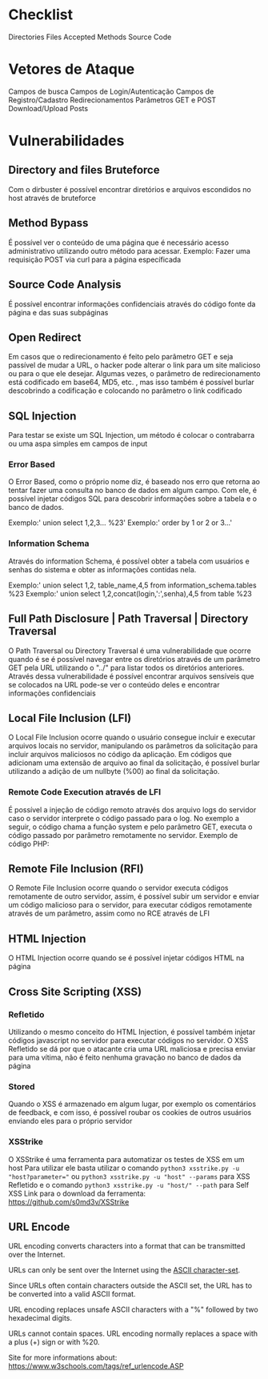 # Checklist
Directories
Files
Accepted Methods
Source Code

# Vetores de Ataque
Campos de busca
Campos de Login/Autenticação
Campos de Registro/Cadastro
Redirecionamentos
Parâmetros GET e POST
Download/Upload
Posts

# Vulnerabilidades
## Directory and files Bruteforce
Com o dirbuster é possível encontrar diretórios e arquivos escondidos no host através de bruteforce

## Method Bypass
É possível ver o conteúdo de uma página que é necessário acesso administrativo utilizando outro método para acessar. Exemplo: Fazer uma requisição POST via curl para a página específicada

## Source Code Analysis
É possível encontrar informações confidenciais através do código fonte da página e das suas subpáginas


## Open Redirect
Em casos que o redirecionamento é feito pelo parâmetro GET e seja passível de mudar a URL, o hacker pode alterar o link para um site malicioso ou para o que ele desejar. Algumas vezes, o parâmetro de redirecionamento está codificado em base64, MD5, etc. , mas isso também é possível burlar descobrindo a codificação e colocando no parâmetro o link codificado


## SQL Injection
Para testar se existe um SQL Injection, um método é colocar o contrabarra ou uma aspa simples em campos de input

### Error Based
O Error Based, como o próprio nome diz, é baseado nos erro que retorna ao tentar fazer uma consulta no banco de dados em algum campo. Com ele, é possível injetar códigos SQL para descobrir informações sobre a tabela e o banco de dados.

Exemplo:' union select 1,2,3... %23'
Exemplo:' order by 1 or 2 or 3...'

### Information Schema
Através do information Schema, é possível obter a tabela com usuários e senhas do sistema e obter as informações contidas nela.

Exemplo:' union select 1,2, table_name,4,5 from information_schema.tables %23
Exemplo:' union select 1,2,concat(login,':',senha),4,5 from table %23
## Full Path Disclosure | Path Traversal | Directory Traversal
O Path Traversal ou Directory Traversal é uma vulnerabilidade que ocorre quando é se é possível navegar entre os diretórios através de um parâmetro GET pela URL utilizando o "../" para listar todos os diretórios anteriores. Através dessa vulnerabilidade é possível encontrar arquivos sensíveis que se colocados na URL pode-se ver o conteúdo deles e encontrar informações confidenciais
## Local File Inclusion (LFI)
O Local File Inclusion ocorre quando o usuário consegue incluir e executar arquivos locais no servidor, manipulando os parâmetros da solicitação para incluir arquivos maliciosos no código da aplicação. Em códigos que adicionam uma extensão de arquivo ao final da solicitação, é possível burlar utilizando a adição de um nullbyte (%00) ao final da solicitação.

### Remote Code Execution através de LFI
É possível a injeção de código remoto através dos arquivo logs do servidor caso o servidor interprete o código passado para o log.  No exemplo a seguir, o código chama a função system e pelo parâmetro GET, executa o código passado por parâmetro remotamente no servidor.
Exemplo de código PHP: <?php system($_GET['parammeter']); ?>
## Remote File Inclusion (RFI)
O Remote File Inclusion ocorre quando o servidor executa códigos remotamente de outro servidor, assim, é possível subir um servidor e enviar um código malicioso para o servidor, para executar códigos remotamente através de um parâmetro, assim como no RCE através de LFI
## HTML Injection
O HTML Injection ocorre quando se é possível injetar códigos HTML na página

## Cross Site Scripting (XSS)
### Refletido
Utilizando o mesmo conceito do HTML Injection, é possível também injetar códigos javascript no servidor para executar códigos no servidor. O XSS Refletido se dá por que o atacante cria uma URL maliciosa e precisa enviar para uma vítima, não é feito nenhuma gravação no banco de dados da página

### Stored 
Quando o XSS é armazenado em algum lugar, por exemplo os comentários de feedback,  e com isso, é possível roubar os cookies de outros usuários enviando eles para o próprio servidor 

### XSStrike
O XSStrike é uma ferramenta para automatizar os testes de XSS em um host
Para utilizar ele basta utilizar o comando `python3 xsstrike.py -u "host?parameter="` ou `python3 xsstrike.py -u "host" --params` para XSS Refletido e o comando `python3 xsstrike.py -u "host/" --path` para Self XSS
Link para o download da ferramenta: https://github.com/s0md3v/XSStrike

## URL Encode
URL encoding converts characters into a format that can be transmitted over the Internet.

URLs can only be sent over the Internet using the [ASCII character-set](https://www.w3schools.com/charsets/ref_html_ascii.asp).

Since URLs often contain characters outside the ASCII set, the URL has to be converted into a valid ASCII format.

URL encoding replaces unsafe ASCII characters with a "%" followed by two hexadecimal digits.  

URLs cannot contain spaces. URL encoding normally replaces a space with a plus (+) sign or with %20.

Site for more informations about: https://www.w3schools.com/tags/ref_urlencode.ASP